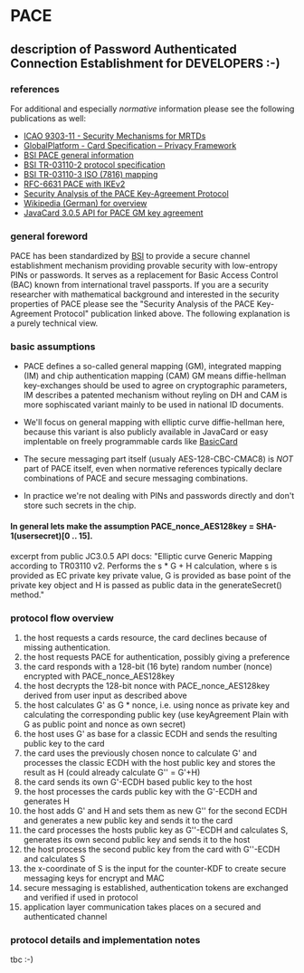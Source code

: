 # PACE
## description of Password Authenticated Connection Establishment for DEVELOPERS :-)

### references

For additional and especially _normative_ information please see the following publications as well:

* [ICAO 9303-11 - Security Mechanisms for MRTDs](https://www.icao.int/publications/Documents/9303_p11_cons_en.pdf)
* [GlobalPlatform - Card Specification – Privacy Framework](https://globalplatform.org/wp-content/uploads/2017/02/GPC_Privacy_Framework_v1.0_Pub_Rls.pdf)
* [BSI PACE general information](https://www.bsi.bund.de/EN/Topics/ElectrIDDocuments/SecurityMechanisms/securPACE/securitymechanismsPACE.html)
* [BSI TR-03110-2 protocol specification](https://www.bsi.bund.de/SharedDocs/Downloads/EN/BSI/Publications/TechGuidelines/TR03110/BSI_TR-03110_Part-2-V2_2.pdf?__blob=publicationFile&v=3)
* [BSI TR-03110-3 ISO (7816) mapping](https://www.bsi.bund.de/SharedDocs/Downloads/EN/BSI/Publications/TechGuidelines/TR03110/BSI_TR-03110_Part-3-V2_2.pdf?__blob=publicationFile&v=2)
* [RFC-6631 PACE with IKEv2](https://tools.ietf.org/html/rfc6631)
* [Security Analysis of the PACE Key-Agreement Protocol](https://eprint.iacr.org/2009/624)
* [Wikipedia (German) for overview](https://de.wikipedia.org/wiki/Password_Authenticated_Connection_Establishment)
* [JavaCard 3.0.5 API for PACE GM key agreement](https://docs.oracle.com/javacard/3.0.5/api/javacard/security/KeyAgreement.html#ALG_EC_PACE_GM)

### general foreword

PACE has been standardized by [BSI](https://www.bsi.bund.de) to provide a secure channel establishment mechanism providing provable security with low-entropy PINs or passwords. It serves as a replacement for Basic Access Control (BAC) known from international travel passports. If you are a security researcher with mathematical background and interested in the security properties of PACE please see the "Security Analysis of the PACE Key-Agreement Protocol" publication linked above. The following explanation is a purely technical view.

### basic assumptions

* PACE defines a so-called general mapping (GM), integrated mapping (IM) and chip authentication mapping (CAM)
  GM means diffie-hellman key-exchanges should be used to agree on cryptographic parameters, IM describes a patented mechanism without reyling on DH and CAM is more sophiscated     variant mainly to be used in national ID documents.
  
* We'll focus on general mapping with elliptic curve diffie-hellman here, because this variant is also publicly available in JavaCard or easy implentable on freely programmable cards like [BasicCard](http://www.basiccard.com/)

* The secure messaging part itself (usualy AES-128-CBC-CMAC8) is _NOT_ part of PACE itself, even when normative references typically declare combinations of PACE and secure messaging combinations.

* In practice we're not dealing with PINs and passwords directly and don't store such secrets in the chip.
#### In general lets make the assumption PACE_nonce_AES128key = SHA-1(usersecret)[0 .. 15].

excerpt from public JC3.0.5 API docs:
"Elliptic curve Generic Mapping according to TR03110 v2. Performs the s * G + H calculation, where s is provided as EC private key private value, G is provided as base point of the private key object and H is passed as public data in the generateSecret() method."

### protocol flow overview

01) the host requests a cards resource, the card declines because of missing authentication.
02) the host requests PACE for authentication, possibly giving a preference 
03) the card responds with a 128-bit (16 byte) random number (nonce) encrypted with PACE_nonce_AES128key
04) the host decrypts the 128-bit nonce with PACE_nonce_AES128key derived from user input as described above
05) the host calculates G' as G * nonce, i.e. using nonce as private key and calculating the corresponding public key (use keyAgreement Plain with G as public point and nonce as own secret)
06) the host uses G' as base for a classic ECDH and sends the resulting public key to the card
07) the card uses the previously chosen nonce to calculate G' and processes the classic ECDH with the host public key and stores the result as H (could already calculate G'' = G'+H)
08) the card sends its own G'-ECDH based public key to the host
09) the host processes the cards public key with the G'-ECDH and generates H
10) the host adds G' and H and sets them as new G'' for the second ECDH and generates a new public key and sends it to the card
11) the card processes the hosts public key as G''-ECDH and calculates S, generates its own second public key and sends it to the host
12) the host process the second public key from the card with G''-ECDH and calculates S
13) the x-coordinate of S is the input for the counter-KDF to create secure messaging keys for encrypt and MAC
14) secure messaging is established, authentication tokens are exchanged and verified if used in protocol
15) application layer communication takes places on a secured and authenticated channel

### protocol details and implementation notes

tbc :-)




